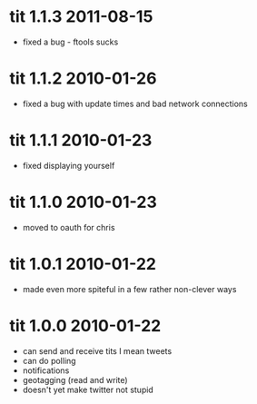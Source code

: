 # tit 1.1.3 2011-08-15

 * fixed a bug - ftools sucks

# tit 1.1.2 2010-01-26

 * fixed a bug with update times and bad network connections

# tit 1.1.1 2010-01-23

 * fixed displaying yourself

# tit 1.1.0 2010-01-23

 * moved to oauth for chris

# tit 1.0.1 2010-01-22

 * made even more spiteful in a few rather non-clever ways

# tit 1.0.0 2010-01-22

 * can send and receive tits I mean tweets
 * can do polling
 * notifications
 * geotagging (read and write)
 * doesn't yet make twitter not stupid

